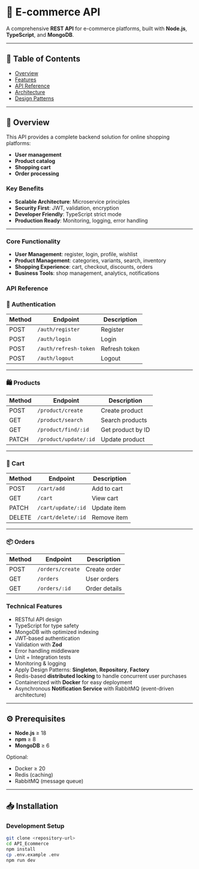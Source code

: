 # 🛒 E-commerce API

A comprehensive **REST API** for e-commerce platforms, built with **Node.js**, **TypeScript**, and **MongoDB**.

---

## 📑 Table of Contents

- [Overview](#overview)
- [Features](#features)
- [API Reference](#api-reference)
- [Architecture](#architecture)
- [Design Patterns](#design-patterns)

---

## 🔎 Overview

This API provides a complete backend solution for online shopping platforms:

- **User management**
- **Product catalog**
- **Shopping cart**
- **Order processing**

### Key Benefits

- **Scalable Architecture**: Microservice principles
- **Security First**: JWT, validation, encryption
- **Developer Friendly**: TypeScript strict mode
- **Production Ready**: Monitoring, logging, error handling

---

### Core Functionality

- **User Management**: register, login, profile, wishlist
- **Product Management**: categories, variants, search, inventory
- **Shopping Experience**: cart, checkout, discounts, orders
- **Business Tools**: shop management, analytics, notifications

### API Reference

### 🔑 Authentication

| Method | Endpoint              | Description   |
| ------ | --------------------- | ------------- |
| POST   | `/auth/register`      | Register      |
| POST   | `/auth/login`         | Login         |
| POST   | `/auth/refresh-token` | Refresh token |
| POST   | `/auth/logout`        | Logout        |

---

### 🛍 Products

| Method | Endpoint              | Description       |
| ------ | --------------------- | ----------------- |
| POST   | `/product/create`     | Create product    |
| GET    | `/product/search`     | Search products   |
| GET    | `/product/find/:id`   | Get product by ID |
| PATCH  | `/product/update/:id` | Update product    |

---

### 🛒 Cart

| Method | Endpoint           | Description |
| ------ | ------------------ | ----------- |
| POST   | `/cart/add`        | Add to cart |
| GET    | `/cart`            | View cart   |
| PATCH  | `/cart/update/:id` | Update item |
| DELETE | `/cart/delete/:id` | Remove item |

---

### 📦 Orders

| Method | Endpoint         | Description   |
| ------ | ---------------- | ------------- |
| POST   | `/orders/create` | Create order  |
| GET    | `/orders`        | User orders   |
| GET    | `/orders/:id`    | Order details |

### Technical Features

- RESTful API design
- TypeScript for type safety
- MongoDB with optimized indexing
- JWT-based authentication
- Validation with **Zod**
- Error handling middleware
- Unit + Integration tests
- Monitoring & logging
- Apply Design Patterns: **Singleton**, **Repository**, **Factory**
- Redis-based **distributed locking** to handle concurrent user purchases
- Containerized with **Docker** for easy deployment
- Asynchronous **Notification Service** with RabbitMQ (event-driven architecture)

---

## ⚙️ Prerequisites

- **Node.js** ≥ 18
- **npm** ≥ 8
- **MongoDB** ≥ 6

Optional:

- Docker ≥ 20
- Redis (caching)
- RabbitMQ (message queue)

---

## 📥 Installation

### Development Setup

```bash
git clone <repository-url>
cd API_Ecommerce
npm install
cp .env.example .env
npm run dev
```

